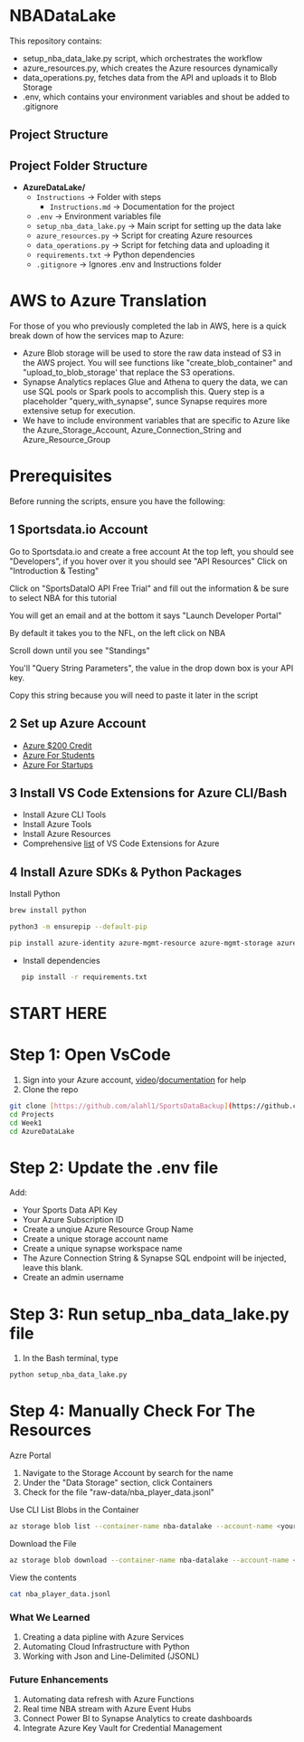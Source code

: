 # NBADataLake
This repository contains:
- setup_nba_data_lake.py script, which orchestrates the workflow
- azure_resources.py, which creates the Azure resources dynamically
- data_operations.py, fetches data from the API and uploads it to Blob Storage
- .env, which contains your environment variables and shout be added to .gitignore

## **Project Structure**

## Project Folder Structure
- **AzureDataLake/**
    - `Instructions` → Folder with steps
      - `Instructions.md` → Documentation for the project
  - `.env` → Environment variables file
  - `setup_nba_data_lake.py` → Main script for setting up the data lake
  - `azure_resources.py` → Script for creating Azure resources
  - `data_operations.py` → Script for fetching data and uploading it
  - `requirements.txt` → Python dependencies
  - `.gitignore` → Ignores .env and Instructions folder

# AWS to Azure Translation

For those of you who previously completed the lab in AWS, here is a quick break down of how the services map to Azure:

- Azure Blob storage will be used to store the raw data instead of S3 in the AWS project. You will see functions like "create_blob_container" and "upload_to_blob_storage' that replace the S3 operations.
- Synapse Analytics replaces Glue and Athena to query the data, we can use SQL pools or Spark pools to accomplish this. Query step is a placeholder "query_with_synapse", sunce Synapse requires more extensive setup for execution.
- We have to include environment variables that are specific to Azure like the Azure_Storage_Account, Azure_Connection_String and Azure_Resource_Group


# Prerequisites
Before running the scripts, ensure you have the following:

## **1** Sportsdata.io Account

Go to Sportsdata.io and create a free account
At the top left, you should see "Developers", if you hover over it you should see "API Resources"
Click on "Introduction & Testing"

Click on "SportsDataIO API Free Trial" and fill out the information & be sure to select NBA for this tutorial

You will get an email and at the bottom it says "Launch Developer Portal"

By default it takes you to the NFL, on the left click on NBA

Scroll down until you see "Standings"

You'll "Query String Parameters", the value in the drop down box is your API key. 

Copy this string because you will need to paste it later in the script

## **2** Set up Azure Account
- [Azure $200 Credit](https://azure.microsoft.com/en-us/pricing/purchase-options/azure-account/search?ef_id=_k_Cj0KCQiA-5a9BhCBARIsACwMkJ67jIcqe3S-QU-D_O1aHxhjC1WkH61u0loQD0H5-tu3OJsRpoy8uz4aAnepEALw_wcB_k_&OCID=AIDcmm5edswduu_SEM__k_Cj0KCQiA-5a9BhCBARIsACwMkJ67jIcqe3S-QU-D_O1aHxhjC1WkH61u0loQD0H5-tu3OJsRpoy8uz4aAnepEALw_wcB_k_&gad_source=1&gclid=Cj0KCQiA-5a9BhCBARIsACwMkJ67jIcqe3S-QU-D_O1aHxhjC1WkH61u0loQD0H5-tu3OJsRpoy8uz4aAnepEALw_wcB)
- [Azure For Students](https://azure.microsoft.com/en-us/free/students)
- [Azure For Startups](https://www.microsoft.com/en-us/startups)

## **3** Install VS Code Extensions for Azure CLI/Bash
- Install Azure CLI Tools
- Install Azure Tools
- Install Azure Resources
- Comprehensive [list](https://code.visualstudio.com/docs/azure/overview) of VS Code Extensions for Azure 

## **4** Install Azure SDKs & Python Packages
Install Python
```bash
brew install python
```

```bash
python3 -m ensurepip --default-pip
```

```bash
pip install azure-identity azure-mgmt-resource azure-mgmt-storage azure-mgmt-synapse azure-storage-blob python-dotenv requests
```

- Install dependencies
```bash
   pip install -r requirements.txt
```

# START HERE 
# Step 1: Open VsCode

1. Sign into your Azure account, [video](https://www.youtube.com/watch?v=kAbKjr3geW4)/[documentation](https://code.visualstudio.com/docs/azure/gettingstarted#:~:text=Select%20the%20Azure%20icon%20in,services%20right%20from%20VS%20Code.) for help
2. Clone the repo
```bash
git clone [https://github.com/alahl1/SportsDataBackup](https://github.com/alahl1/Azure-30day--DevOps-Challenge)
cd Projects
cd Week1
cd AzureDataLake
```
# Step 2: Update the .env file
Add:
- Your Sports Data API Key
- Your Azure Subscription ID
- Create a unqiue Azure Resource Group Name
- Create a unique storage account name
- Create a unique synapse workspace name
- The Azure Connection String & Synapse SQL endpoint will be injected, leave this blank.
- Create an admin username

# Step 3: Run setup_nba_data_lake.py file
1.  In the Bash terminal, type
```bash
python setup_nba_data_lake.py
```

# Step 4: Manually Check For The Resources
Azre Portal
1. Navigate to the Storage Account by search for the name
2. Under the "Data Storage" section, click Containers
3. Check for the file "raw-data/nba_player_data.jsonl"

Use CLI 
List Blobs in the Container
```bash
az storage blob list --container-name nba-datalake --account-name <your_storage_account_name> --query "[].name" --output table
```

Download the File
```bash
az storage blob download --container-name nba-datalake --account-name <your_storage_account_name> --name raw-data/nba_player_data.jsonl --file nba_player_data.jsonl
```
View the contents
```bash
cat nba_player_data.jsonl
```

### **What We Learned**
1. Creating a data pipline with Azure Services
2. Automating Cloud Infrastructure with Python
3. Working with Json and Line-Delimited (JSONL)

### **Future Enhancements**
1. Automating data refresh with Azure Functions
2. Real time NBA stream with Azure Event Hubs
3. Connect Power BI to Synapse Analytics to create dashboards
4. Integrate Azure Key Vault for Credential Management
